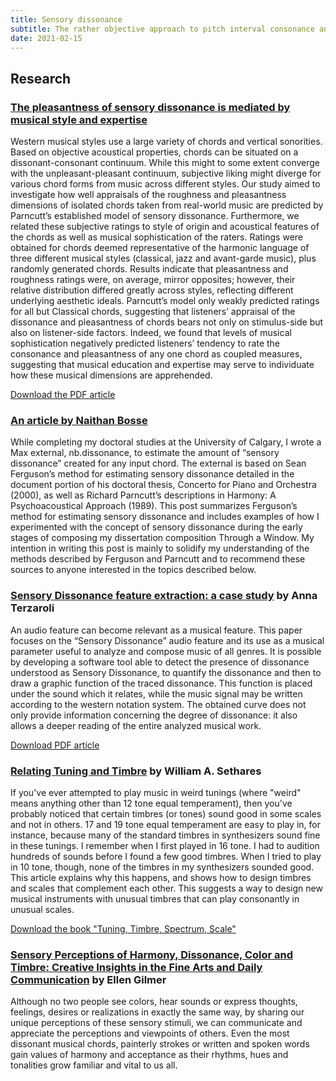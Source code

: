 ```yaml
---
title: Sensory dissonance
subtitle: The rather objective approach to pitch interval consonance and dissonance measure to model, calculate and extract
date: 2021-02-15
---
```


<youtube-embed video="wg5QcF2akzQ" />

## Research

### [The pleasantness of sensory dissonance is mediated by musical style and expertise](https://www.nature.com/articles/s41598-018-35873-8)

Western musical styles use a large variety of chords and vertical sonorities. Based on objective acoustical properties, chords can be situated on a dissonant-consonant continuum. While this might to some extent converge with the unpleasant-pleasant continuum, subjective liking might diverge for various chord forms from music across different styles. Our study aimed to investigate how well appraisals of the roughness and pleasantness dimensions of isolated chords taken from real-world music are predicted by Parncutt’s established model of sensory dissonance. Furthermore, we related these subjective ratings to style of origin and acoustical features of the chords as well as musical sophistication of the raters. Ratings were obtained for chords deemed representative of the harmonic language of three different musical styles (classical, jazz and avant-garde music), plus randomly generated chords. Results indicate that pleasantness and roughness ratings were, on average, mirror opposites; however, their relative distribution differed greatly across styles, reflecting different underlying aesthetic ideals. Parncutt’s model only weakly predicted ratings for all but Classical chords, suggesting that listeners’ appraisal of the dissonance and pleasantness of chords bears not only on stimulus-side but also on listener-side factors. Indeed, we found that levels of musical sophistication negatively predicted listeners’ tendency to rate the consonance and pleasantness of any one chord as coupled measures, suggesting that musical education and expertise may serve to individuate how these musical dimensions are apprehended.

[Download the PDF article](/public/media/pdf/sensory%20dissonance.pdf)

### [An article by Naithan Bosse](https://www.naithan.com/sensory-dissonance/)
  
While completing my doctoral studies at the University of Calgary, I wrote a Max external, nb.dissonance, to estimate the amount of “sensory dissonance” created for any input chord. The external is based on Sean Ferguson’s method for estimating sensory dissonance detailed in the document portion of his doctoral thesis, Concerto for Piano and Orchestra (2000), as well as Richard Parncutt’s descriptions in Harmony: A Psychoacoustical Approach (1989). This post summarizes Ferguson’s method for estimating sensory dissonance and includes examples of how I experimented with the concept of sensory dissonance during the early stages of composing my dissertation composition Through a Window. My intention in writing this post is mainly to solidify my understanding of the methods described by Ferguson and Parncutt and to recommend these sources to anyone interested in the topics described below.

### [Sensory Dissonance feature extraction: a case study](https://easychair.org/publications/open/qSM8) by Anna Terzaroli

An audio feature can become relevant as a musical feature. This paper focuses on the “Sensory
Dissonance” audio feature and its use as a musical parameter useful to analyze and compose music of
all genres. It is possible by developing a software tool able to detect the presence of dissonance
understood as Sensory Dissonance, to quantify the dissonance and then to draw a graphic function of
the traced dissonance. This function is placed under the sound which it relates, while the music signal
may be written according to the western notation system. The obtained curve does not only provide
information concerning the degree of dissonance: it also allows a deeper reading of the entire
analyzed musical work.

[Download PDF article](/public/media/pdf/Sensory_Dissonance_feature_extraction_a_case_study.pdf)

### [Relating Tuning and Timbre](https://sethares.engr.wisc.edu/consemi.html)  by William A. Sethares

If you've ever attempted to play music in weird tunings (where "weird" means anything other than 12 tone equal temperament), then you've probably noticed that certain timbres (or tones) sound good in some scales and not in others. 17 and 19 tone equal temperament are easy to play in, for instance, because many of the standard timbres in synthesizers sound fine in these tunings. I remember when I first played in 16 tone. I had to audition hundreds of sounds before I found a few good timbres. When I tried to play in 10 tone, though, none of the timbres in my synthesizers sounded good. This article explains why this happens, and shows how to design timbres and scales that complement each other. This suggests a way to design new musical instruments with unusual timbres that can play consonantly in unusual scales.

[Download the book "Tuning, Timbre, Spectrum, Scale"](/public/media/pdf/tuning-timbre-spectrum-scale.pdf)

### [Sensory Perceptions of Harmony, Dissonance, Color and Timbre: Creative Insights in the Fine Arts and Daily Communication](https://www.amazon.com/Sensory-Perceptions-Harmony-Dissonance-Timbre-ebook/dp/B07JYLY6W2) by Ellen Gilmer

Although no two people see colors, hear sounds or express thoughts, feelings, desires or realizations in exactly the same way, by sharing our unique perceptions of these sensory stimuli, we can communicate and appreciate the perceptions and viewpoints of others. Even the most dissonant musical chords, painterly strokes or written and spoken words gain values of harmony and acceptance as their rhythms, hues and tonalities grow familiar and vital to us all.